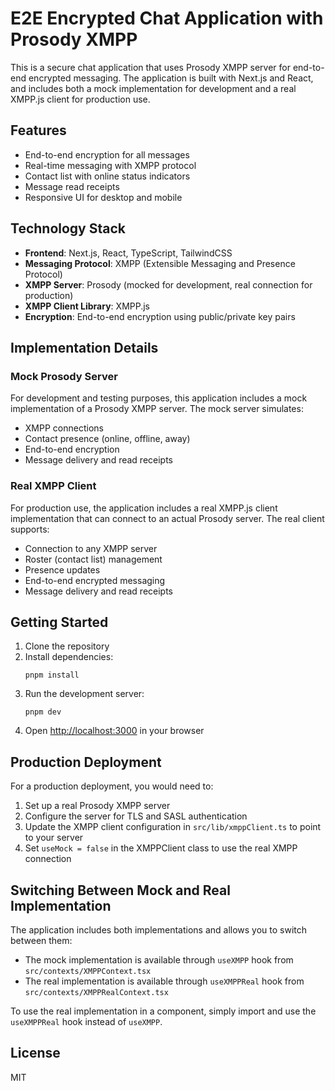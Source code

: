 # E2E Encrypted Chat Application with Prosody XMPP

This is a secure chat application that uses Prosody XMPP server for end-to-end encrypted messaging. The application is built with Next.js and React, and includes both a mock implementation for development and a real XMPP.js client for production use.

## Features

- End-to-end encryption for all messages
- Real-time messaging with XMPP protocol
- Contact list with online status indicators
- Message read receipts
- Responsive UI for desktop and mobile

## Technology Stack

- **Frontend**: Next.js, React, TypeScript, TailwindCSS
- **Messaging Protocol**: XMPP (Extensible Messaging and Presence Protocol)
- **XMPP Server**: Prosody (mocked for development, real connection for production)
- **XMPP Client Library**: XMPP.js
- **Encryption**: End-to-end encryption using public/private key pairs

## Implementation Details

### Mock Prosody Server

For development and testing purposes, this application includes a mock implementation of a Prosody XMPP server. The mock server simulates:

- XMPP connections
- Contact presence (online, offline, away)
- End-to-end encryption
- Message delivery and read receipts

### Real XMPP Client

For production use, the application includes a real XMPP.js client implementation that can connect to an actual Prosody server. The real client supports:

- Connection to any XMPP server
- Roster (contact list) management
- Presence updates
- End-to-end encrypted messaging
- Message delivery and read receipts

## Getting Started

1. Clone the repository
2. Install dependencies:
   ```
   pnpm install
   ```
3. Run the development server:
   ```
   pnpm dev
   ```
4. Open [http://localhost:3000](http://localhost:3000) in your browser

## Production Deployment

For a production deployment, you would need to:

1. Set up a real Prosody XMPP server
2. Configure the server for TLS and SASL authentication
3. Update the XMPP client configuration in `src/lib/xmppClient.ts` to point to your server
4. Set `useMock = false` in the XMPPClient class to use the real XMPP connection

## Switching Between Mock and Real Implementation

The application includes both implementations and allows you to switch between them:

- The mock implementation is available through `useXMPP` hook from `src/contexts/XMPPContext.tsx`
- The real implementation is available through `useXMPPReal` hook from `src/contexts/XMPPRealContext.tsx`

To use the real implementation in a component, simply import and use the `useXMPPReal` hook instead of `useXMPP`.

## License

MIT
